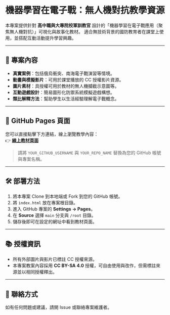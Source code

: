 # 機器學習在電子戰：無人機對抗教學資源

本專案提供針對 **高中職與大專院校軍訓教官** 設計的「機器學習在電子戰應用（聚焦無人機對抗）」可視化與故事化教材。
適合無技術背景的國防教育者在課堂上使用，並搭配互動活動提升學習興趣。

---

## 📌 專案內容
- **真實案例**：包括俄烏衝突、南海電子戰演習等情境。
- **動畫與模擬影片**：可用於課堂播放的 CC 授權影片資源。
- **圖片素材**：具授權可用於教材的無人機攔截示意圖等。
- **互動遊戲設計**：簡易圖形化防禦系統模擬遊戲構想。
- **類比解釋方法**：幫助學生以生活經驗理解電子戰概念。

---

## 🚀 GitHub Pages 頁面
您可以直接點擊下方連結，線上瀏覽教學內容：  
👉 **[線上教材頁面](https://YOUR_GITHUB_USERNAME.github.io/YOUR_REPO_NAME/)**

> 請將 `YOUR_GITHUB_USERNAME` 與 `YOUR_REPO_NAME` 替換為您的 GitHub 帳號與專案名稱。

---

## 🛠 部署方法
1. 將本專案 Clone 到本地端或 Fork 到您的 GitHub 帳號。
2. 將 `index.html` 放在專案根目錄。
3. 進入 GitHub 專案的 **Settings → Pages**。
4. 在 **Source** 選擇 `main` 分支與 `/root` 目錄。
5. 儲存後即可在設定的網址中看到教材頁面。

---

## 📚 授權資訊
- 所有外部圖片與影片已標註 CC 授權來源。
- 本專案教案內容採用 **CC BY-SA 4.0** 授權，可自由使用與改作，但需標註來源並以相同授權釋出。

---

## 📧 聯絡方式
如有任何問題或建議，請開 Issue 或聯絡專案維護者。
